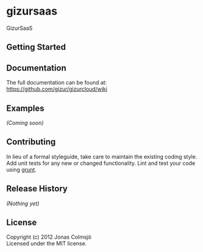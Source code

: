 # gizursaas

GizurSaaS

## Getting Started

## Documentation
The full documentation can be found at: https://github.com/gizur/gizurcloud/wiki


## Examples
_(Coming soon)_


## Contributing
In lieu of a formal styleguide, take care to maintain the existing coding style. 
Add unit tests for any new or changed functionality. 
Lint and test your code using [grunt](https://github.com/gruntjs/grunt).


## Release History
_(Nothing yet)_


## License
Copyright (c) 2012 Jonas Colmsjö  
Licensed under the MIT license.